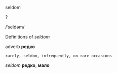 seldom

?

/ˈseldəm/

Definitions of _seldom_

adverb
**редко**

    rarely, seldom, infrequently, on rare occasions

_seldom_
**редко**, **мало**